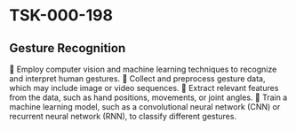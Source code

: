 # TSK-000-198
## Gesture Recognition
 Employ computer vision and machine learning techniques to recognize and
interpret human gestures.
 Collect and preprocess gesture data, which may include image or video
sequences.
 Extract relevant features from the data, such as hand positions, movements, or
joint angles.
 Train a machine learning model, such as a convolutional neural network (CNN)
or recurrent neural network (RNN), to classify different gestures. 
